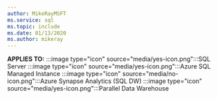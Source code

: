 ```yaml
---
author: MikeRayMSFT
ms.service: sql
ms.topic: include
ms.date: 01/13/2020
ms.author: mikeray
---
```


<Token>**APPLIES TO:** :::image type="icon" source="media/yes-icon.png":::SQL Server :::image type="icon" source="media/yes-icon.png":::Azure SQL Managed Instance :::image type="icon" source="media/no-icon.png":::Azure Synapse Analytics (SQL DW) :::image type="icon" source="media/yes-icon.png":::Parallel Data Warehouse </Token>